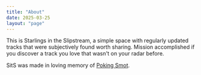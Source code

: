 ```yaml
---
title: "About"
date: 2025-03-25
layout: "page"
---
```


This is Starlings in the Slipstream, a simple space with regularly updated tracks that were subjectively found worth sharing. Mission accomplished if you discover a track you love that wasn't on your radar before. 

SitS was made in loving memory of [Poking Smot](https://web.archive.org/web/20121027181859/https://pokingsmot.net/).
